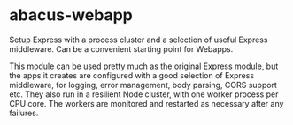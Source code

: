 abacus-webapp
===

Setup Express with a process cluster and a selection of useful Express
middleware. Can be a convenient starting point for Webapps.

This module can be used pretty much as the original Express module, but the apps
it creates are configured with a good selection of Express middleware, for
logging, error management, body parsing, CORS support etc. They also run in a
resilient Node cluster, with one worker process per CPU core. The workers are
monitored and restarted as necessary after any failures.

